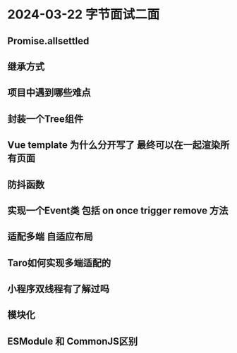 # 2024-03-22 字节面试二面

## Promise.allsettled

## 继承方式

## 项目中遇到哪些难点

## 封装一个Tree组件

## Vue template 为什么分开写了 最终可以在一起渲染所有页面

## 防抖函数

## 实现一个Event类 包括 on once trigger remove 方法

## 适配多端 自适应布局

## Taro如何实现多端适配的

## 小程序双线程有了解过吗

## 模块化

## ESModule 和 CommonJS区别
